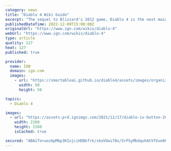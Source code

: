 ```yaml
---
category: news
title: "Diablo 4 Wiki Guide"
excerpt: "The sequel to Blizzard's 2012 game, Diablo 4 is the next main installment in the war between the high heavens and burning hells - and most importantly, ..."
publishedDateTime: 2022-12-09T15:00:00Z
originalUrl: "https://www.ign.com/wikis/diablo-4"
webUrl: "https://www.ign.com/wikis/diablo-4"
type: article
quality: 127
heat: 127
published: true

provider:
  name: IGN
  domain: ign.com
  images:
    - url: "https://smartableai.github.io/diablo4/assets/images/organizations/ign.com-50x50.jpg"
      width: 50
      height: 50

topics:
  - Diablo 4

images:
  - url: "https://assets-prd.ignimgs.com/2021/12/17/diablo-iv-button-2021-1639768661633.jpg"
    width: 2160
    height: 2160
    isCached: true

secured: "ABAiTo+uoz6pMbp3KIojciHDBkfrk/skoVUwi70x/5rPSyMbdquhAtVfGve0FZEGNaEAcK73pgbs1uODPi5dR+6/CgB/X697Rx5IIR8paTTvu4CclF67KiqjOsDq8EujzuAULkFFShmU3Z22jtiClUV5erxZDWM3q9ilhELBj3IIYChhw7dRai4XKZ3tlv14Qpy+7HKAlkE9qpoB+guxL/Jd1rIDUSr4SteP0gFXfs2AkM3E16v55Pig+gXdB5cMKQwWbyuhGfb4klWVKyY1jfwSm0U9fBKKamQtqDzW4nM6ZXpI+ZyIDSa7TJRCFJItRUSfPiIHJ5U7AgpfQfeIzu/n2lc9g3ZKJct/D6Zi4Y8=;NxPWKqBU4VjtJcyCQFjCJw=="
---
```


